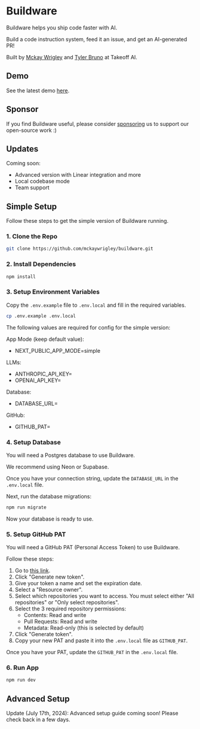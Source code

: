 # Buildware

Buildware helps you ship code faster with AI.

Build a code instruction system, feed it an issue, and get an AI-generated PR!

Built by [Mckay Wrigley](https://twitter.com/mckaywrigley) and [Tyler Bruno](https://twitter.com/tylerbruno05) at Takeoff AI.

## Demo

See the latest demo [here](https://twitter.com/mckaywrigley).

## Sponsor

If you find Buildware useful, please consider [sponsoring](https://github.com/sponsors/mckaywrigley) us to support our open-source work :)

## Updates

Coming soon:

- Advanced version with Linear integration and more
- Local codebase mode
- Team support

## Simple Setup

Follow these steps to get the simple version of Buildware running.

### 1. Clone the Repo

```bash
git clone https://github.com/mckaywrigley/buildware.git
```

### 2. Install Dependencies

```bash
npm install
```

### 3. Setup Environment Variables

Copy the `.env.example` file to `.env.local` and fill in the required variables.

```bash
cp .env.example .env.local
```

The following values are required for config for the simple version:

App Mode (keep default value):

- NEXT_PUBLIC_APP_MODE=simple

LLMs:

- ANTHROPIC_API_KEY=
- OPENAI_API_KEY=

Database:

- DATABASE_URL=

GitHub:

- GITHUB_PAT=

### 4. Setup Database

You will need a Postgres database to use Buildware.

We recommend using Neon or Supabase.

Once you have your connection string, update the `DATABASE_URL` in the `.env.local` file.

Next, run the database migrations:

```bash
npm run migrate
```

Now your database is ready to use.

### 5. Setup GitHub PAT

You will need a GitHub PAT (Personal Access Token) to use Buildware.

Follow these steps:

1. Go to [this link](https://github.com/settings/tokens?type=beta).
2. Click "Generate new token".
3. Give your token a name and set the expiration date.
4. Select a "Resource owner".
5. Select which repositories you want to access. You must select either "All repositories" or "Only select repositories".
6. Select the 3 required repository permissions:
   - Contents: Read and write
   - Pull Requests: Read and write
   - Metadata: Read-only (this is selected by default)
7. Click "Generate token".
8. Copy your new PAT and paste it into the `.env.local` file as `GITHUB_PAT`.

Once you have your PAT, update the `GITHUB_PAT` in the `.env.local` file.

### 6. Run App

```bash
npm run dev
```

## Advanced Setup

Update (July 17th, 2024): Advanced setup guide coming soon! Please check back in a few days.
